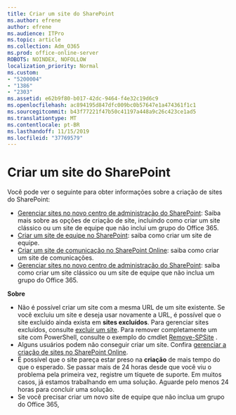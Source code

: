 ```yaml
---
title: Criar um site do SharePoint
ms.author: efrene
author: efrene
ms.audience: ITPro
ms.topic: article
ms.collection: Adm_O365
ms.prod: office-online-server
ROBOTS: NOINDEX, NOFOLLOW
localization_priority: Normal
ms.custom:
- "5200004"
- "1386"
- "2303"
ms.assetid: e62b9f80-b017-42dc-9464-f4e32c19d6c9
ms.openlocfilehash: ac894195d847dfc009bc0b57647e1a474361f1c1
ms.sourcegitcommit: b43f77221f47b50c41197a448a9c26c423ce1ad5
ms.translationtype: MT
ms.contentlocale: pt-BR
ms.lasthandoff: 11/15/2019
ms.locfileid: "37769579"
---
```

# <a name="create-a-sharepoint-site"></a>Criar um site do SharePoint

Você pode ver o seguinte para obter informações sobre a criação de sites do SharePoint:
- [Gerenciar sites no novo centro de administração do SharePoint](https://docs.microsoft.com/sharepoint/manage-site-creation): Saiba mais sobre as opções de criação de site, incluindo como criar um site clássico ou um site de equipe que não inclui um grupo do Office 365.
- [Criar um site de equipe no SharePoint](https://support.office.com/article/create-a-team-site-in-sharepoint-ef10c1e7-15f3-42a3-98aa-b5972711777d): saiba como criar um site de equipe.
- [Criar um site de comunicação no SharePoint Online](https://support.office.com/article/7fb44b20-a72f-4d2c-9173-fc8f59ba50eb): saiba como criar um site de comunicações.
- [Gerenciar sites no novo centro de administração do SharePoint](https://docs.microsoft.com/sharepoint/manage-sites-in-new-admin-center#create-a-site): saiba como criar um site clássico ou um site de equipe que não inclua um grupo do Office 365.


  
**Sobre**
- Não é possível criar um site com a mesma URL de um site existente. Se você excluiu um site e deseja usar novamente a URL, é possível que o site excluído ainda exista em **sites excluídos**. Para gerenciar sites excluídos, consulte [excluir um site](https://docs.microsoft.com/sharepoint/manage-sites-in-new-admin-center#delete-a-site). Para remover completamente um site com PowerShell, consulte o exemplo do cmdlet [Remove-SPSite](https://docs.microsoft.com/sharepoint/manage-sites-in-new-admin-center#delete-a-site) .
- Alguns usuários podem não conseguir criar um site. Confira [gerenciar a criação de sites no SharePoint Online](https://docs.microsoft.com/sharepoint/manage-site-creation).
- É possível que o site pareça estar preso na **criação** de mais tempo do que o esperado. Se passar mais de 24 horas desde que você viu o problema pela primeira vez, registre um tíquete de suporte. Em muitos casos, já estamos trabalhando em uma solução. Aguarde pelo menos 24 horas para concluir uma solução.
- Se você precisar criar um novo site de equipe que não inclua um grupo do Office 365, 


